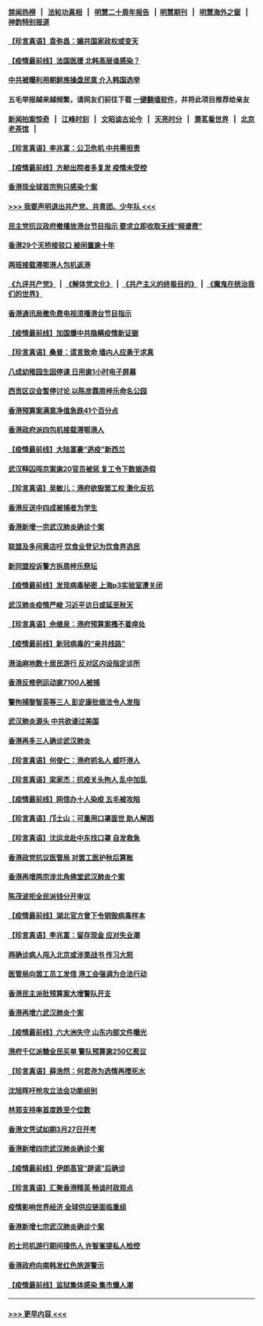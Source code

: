 #### [禁闻热榜](热点新闻.md?=0)  &nbsp;&nbsp;|&nbsp;&nbsp; [法轮功真相](https://github.com/gfw-breaker/truth/blob/master/README.md?=0) &nbsp;&nbsp;|&nbsp;&nbsp; [明慧二十周年报告](https://github.com/gfw-breaker/mh-reports/blob/master/README.md?=0) &nbsp;&nbsp;|&nbsp;&nbsp;[明慧期刊](https://github.com/gfw-breaker/mh-qikan) &nbsp;&nbsp;|&nbsp;&nbsp; [明慧海外之窗](https://github.com/gfw-breaker/mh-news/blob/master/README.md?=0) &nbsp;&nbsp;|&nbsp;&nbsp; [神韵特别报道](https://github.com/gfw-breaker/mh-news/blob/master/shenyun.md?=0)
#### [【珍言真语】袁弥昌：媚共国家政权或变天](../pages/nsc415/n11923199.md?t=03080703) 
#### [【疫情最前线】法国医援 北韩高层谁感染？](../pages/nsc415/n11920850.md?t=03080703) 
#### [中共被曝利用朝鲜族操盘民意 介入韩国选举](../pages/nsc415/n11921006.md?t=03080703) 
#### 五毛举报越来越频繁，请网友们前往下载 [一键翻墙软件](https://github.com/gfw-breaker/ssr-accounts)，并将此项目推荐给亲友
#### [新闻拍案惊奇](https://github.com/gfw-breaker/banned-news/blob/master/pages/link4.md) &nbsp;&nbsp;|&nbsp;&nbsp; [江峰时刻](https://github.com/gfw-breaker/banned-news/blob/master/pages/link4.md) &nbsp;&nbsp;|&nbsp;&nbsp; [文昭谈古论今](https://github.com/gfw-breaker/banned-news/blob/master/pages/link4.md) &nbsp;&nbsp;|&nbsp;&nbsp; [天亮时分](https://github.com/gfw-breaker/banned-news/blob/master/pages/link4.md) &nbsp;&nbsp;|&nbsp;&nbsp; [萧茗看世界](https://github.com/gfw-breaker/banned-news/blob/master/pages/link4.md) &nbsp;&nbsp;|&nbsp;&nbsp; [北京老茶馆](https://github.com/gfw-breaker/banned-news/blob/master/pages/link4.md) &nbsp;&nbsp;|&nbsp;&nbsp; 
#### [【珍言真语】李兆富：公卫危机 中共需担责](../pages/nsc415/n11920422.md?t=03080703) 
#### [【疫情最前线】方舱出院者多复发 疫情未受控](../pages/nsc415/n11918637.md?t=03080703) 
#### [香港现全球首宗狗只感染个案](../pages/nsc415/n11918710.md?t=03080703) 
#### [>>> 我要声明退出共产党、共青团、少年队 <<<](https://github.com/begood0513/goodnews/blob/master/quit/letter.md) 
#### [民主党抗议政府撤播放港台节目指示 要求立即收取无线“频谱费”](../pages/nsc415/n11918681.md?t=03080703) 
#### [香港29个天桥接驳口 被闲置逾十年](../pages/nsc415/n11918654.md?t=03080703) 
#### [两班接载滞鄂港人包机返港](../pages/nsc415/n11915855.md?t=03080703) 
#### [《九评共产党》](https://github.com/begood0513/9ping.md/blob/master/README.md) &nbsp;|&nbsp; [《解体党文化》](../../../../jtdwh.md/blob/master/README.md)  &nbsp;|&nbsp; [《共产主义的终极目的》](../../../../gczydzjmd.md/blob/master/README.md) &nbsp;|&nbsp; [《魔鬼在统治我们的世界》](../../../../mgztzwmdsj.md/blob/master/README.md) 
#### [香港通讯局撤免费电视须播港台节目指示](../pages/nsc415/n11915831.md?t=03080703) 
#### [【疫情最前线】加国爆中共隐瞒疫情新证据](../pages/nsc415/n11915482.md?t=03080703) 
#### [【珍言真语】桑普：谎言致命 墙内人应勇于求真](../pages/nsc415/n11915169.md?t=03080703) 
#### [八成幼稚园生因停课 日用逾1小时电子屏幕](../pages/nsc415/n11913263.md?t=03080703) 
#### [西贡区议会暂停讨论 以陈彦霖周梓乐命名公园](../pages/nsc415/n11913248.md?t=03080703) 
#### [香港预算案满意净值急跌41个百分点](../pages/nsc415/n11913236.md?t=03080703) 
#### [香港政府派四包机接载滞鄂港人](../pages/nsc415/n11913211.md?t=03080703) 
#### [【疫情最前线】大陆富豪“逃疫”新西兰](../pages/nsc415/n11913160.md?t=03080703) 
#### [武汉释囚闯京案逾20官员被惩 复工令下数据造假](../pages/nsc415/n11912743.md?t=03080703) 
#### [【珍言真语】吴敏儿：港府欲毁罢工权 激化反抗](../pages/nsc415/n11912457.md?t=03080703) 
#### [香港反送中四成被捕者为学生](../pages/nsc415/n11910730.md?t=03080703) 
#### [香港新增一宗武汉肺炎确诊个案](../pages/nsc415/n11910724.md?t=03080703) 
#### [联盟及多间黄店吁 饮食业登记为饮食界选民](../pages/nsc415/n11910718.md?t=03080703) 
#### [新同盟投诉警方拆周梓乐祭坛](../pages/nsc415/n11910707.md?t=03080703) 
#### [【疫情最前线】发现病毒秘密 上海p3实验室遭关闭](../pages/nsc415/n11910640.md?t=03080703) 
#### [武汉肺炎疫情严峻 习近平访日或延至秋天](../pages/nsc415/n11910570.md?t=03080703) 
#### [【珍言真语】佘继泉：港府预算案搔不着痒处](../pages/nsc415/n11910011.md?t=03080703) 
#### [【疫情最前线】新冠病毒的“亲共线路”](../pages/nsc415/n11907734.md?t=03080703) 
#### [港油麻地数十居民游行 反对区内设指定诊所](../pages/nsc415/n11907900.md?t=03080703) 
#### [香港反修例运动逾7100人被捕](../pages/nsc415/n11907922.md?t=03080703) 
#### [警拘捕黎智英等三人 彭定康批做法令人发指](../pages/nsc415/n11907905.md?t=03080703) 
#### [武汉肺炎源头 中共欲诿过美国](../pages/nsc415/n11907665.md?t=03080703) 
#### [香港再多三人确诊武汉肺炎](../pages/nsc415/n11907846.md?t=03080703) 
#### [【珍言真语】何俊仁：港府抓名人 威吓港人](../pages/nsc415/n11907561.md?t=03080703) 
#### [【珍言真语】梁家杰：抗疫关头拘人 乱中加乱](../pages/nsc415/n11907444.md?t=03080703) 
#### [【疫情最前线】网信办十人染疫 五毛被攻陷](../pages/nsc415/n11903757.md?t=03080703) 
#### [【珍言真语】邝士山：可重用口罩面世 助人解困](../pages/nsc415/n11903875.md?t=03080703) 
#### [【珍言真语】沈运龙赴中东找口罩 自发救急](../pages/nsc415/n11903291.md?t=03080703) 
#### [香港政党抗议医管局 对罢工医护秋后算账](../pages/nsc415/n11901746.md?t=03080703) 
#### [香港再增两宗涉北角佛堂武汉肺炎个案](../pages/nsc415/n11901737.md?t=03080703) 
#### [陈茂波拒全民派钱分开审议](../pages/nsc415/n11901672.md?t=03080703) 
#### [【疫情最前线】湖北官方曾下令销毁病毒样本](../pages/nsc415/n11901518.md?t=03080703) 
#### [【珍言真语】李兆富：留存现金 应对失业潮](../pages/nsc415/n11901448.md?t=03080703) 
#### [两确诊病人闯入北京或涉栗战书 传习大怒](../pages/nsc415/n11901180.md?t=03080703) 
#### [医管局向罢工员工发信 港工会强调为合法行动](../pages/nsc415/n11898870.md?t=03080703) 
#### [香港民主派批预算案大增警队开支](../pages/nsc415/n11898813.md?t=03080703) 
#### [香港再增六武汉肺炎个案](../pages/nsc415/n11898843.md?t=03080703) 
#### [【疫情最前线】六大洲失守 山东内部文件曝光](../pages/nsc415/n11898455.md?t=03080703) 
#### [港府千亿派糖全民买单 警队预算逾250亿惹议](../pages/nsc415/n11898608.md?t=03080703) 
#### [【珍言真语】薛浩然：何君尧为选情再搅死水](../pages/nsc415/n11898269.md?t=03080703) 
#### [沈旭晖吁抢攻立法会功能组别](../pages/nsc415/n11896084.md?t=03080703) 
#### [林郑支持率首度跌至个位数](../pages/nsc415/n11896058.md?t=03080703) 
#### [香港文凭试如期3月27日开考](../pages/nsc415/n11896055.md?t=03080703) 
#### [香港新增四宗武汉肺炎确诊个案](../pages/nsc415/n11896040.md?t=03080703) 
#### [【疫情最前线】伊朗高官“辟谣”后确诊](../pages/nsc415/n11895902.md?t=03080703) 
#### [【珍言真语】汇聚香港精英 畅谈时政观点](../pages/nsc415/n11895733.md?t=03080703) 
#### [疫情影响世界经济 全球供应链面临重组](../pages/nsc415/n11895634.md?t=03080703) 
#### [香港新增七宗武汉肺炎确诊个案](../pages/nsc415/n11893498.md?t=03080703) 
#### [的士司机游行期间撞伤人 许智峯提私人检控](../pages/nsc415/n11893483.md?t=03080703) 
#### [香港政府向南韩发红色旅游警示](../pages/nsc415/n11893398.md?t=03080703) 
#### [【疫情最前线】监狱集体感染 集市爆人潮](../pages/nsc415/n11893181.md?t=03080703) 

----
#### [ >>> 更早内容 <<< ](../indexes/nsc415-earlier.md)
